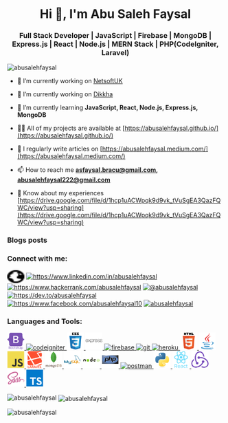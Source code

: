 <h1 align="center">Hi 👋, I'm Abu Saleh Faysal</h1>
<h3 align="center">Full Stack Developer | JavaScript | Firebase | MongoDB | Express.js | React | Node.js | MERN Stack | PHP(CodeIgniter, Laravel)</h3>

<p align="left"> <img src="https://komarev.com/ghpvc/?username=abusalehfaysal&label=Profile%20views&color=0e75b6&style=flat" alt="abusalehfaysal" /> </p>


- 🔭 I’m currently working on [NetsoftUK](http://netsoftuk.com/)

- 🔭 I’m currently working on [Dikkha](http://dikkha.com/)

- 🌱 I’m currently learning **JavaScript, React, Node.js, Express.js, MongoDB**

- 👨‍💻 All of my projects are available at [https://abusalehfaysal.github.io/](https://abusalehfaysal.github.io/)

- 📝 I regularly write articles on [https://abusalehfaysal.medium.com/](https://abusalehfaysal.medium.com/)

- 📫 How to reach me **asfaysal.bracu@gmail.com, abusalehfaysal222@gmail.com**

- 📄 Know about my experiences [https://drive.google.com/file/d/1hcp1uACWpqk9d9vk_tVuSgEA3QazFQWC/view?usp=sharing](https://drive.google.com/file/d/1hcp1uACWpqk9d9vk_tVuSgEA3QazFQWC/view?usp=sharing)

### Blogs posts
<!-- BLOG-POST-LIST:START -->
<!-- BLOG-POST-LIST:END -->

<h3 align="left">Connect with me:</h3>
<p align="left">
<a href="https://abusalehfaysal.github.io/" target="blank"><img align="center" src="https://raw.githubusercontent.com/iconic/open-iconic/master/svg/globe.svg" alt="https://abusalehfaysal.github.io/" height="30" width="40" /></a>
<a href="https://linkedin.com/in/abusalehfaysal/" target="blank"><img align="center" src="https://cdn.jsdelivr.net/npm/simple-icons@v3/icons/linkedin.svg" alt="https://www.linkedin.com/in/abusalehfaysal" height="30" width="40" /></a>
<a href="https://www.hackerrank.com/AbuSalehFaysal" target="blank"><img align="center" src="https://cdn.jsdelivr.net/npm/simple-icons@3.13.0/icons/hackerrank.svg" alt="https://www.hackerrank.com/abusalehfaysal" height="30" width="40" /></a>
<a href="https://medium.com/@abusalehfaysal" target="blank"><img align="center" src="https://cdn.jsdelivr.net/npm/simple-icons@3.13.0/icons/medium.svg" alt="@abusalehfaysal" height="30" width="40" /></a>
<a href="https://dev.to/abusalehfaysal" target="blank"><img align="center" src="https://cdn.jsdelivr.net/npm/simple-icons@3.0.1/icons/dev-dot-to.svg" alt="https://dev.to/abusalehfaysal" height="30" width="40" /></a>
<a href="https://fb.com/AbuSalehFaysal10" target="blank"><img align="center" src="https://cdn.jsdelivr.net/npm/simple-icons@3.13.0/icons/facebook.svg" alt="https://www.facebook.com/abusalehfaysal10" height="30" width="40" /></a>
<a href="https://twitter.com/AbuSalehFaysal" target="blank"><img align="center" src="https://cdn.jsdelivr.net/npm/simple-icons@v3/icons/twitter.svg" alt="abusalehfaysal" height="30" width="40" /></a>
</p>

<h3 align="left">Languages and Tools:</h3>
<p align="left"> <a href="https://getbootstrap.com" target="_blank"> <img src="https://raw.githubusercontent.com/devicons/devicon/master/icons/bootstrap/bootstrap-plain-wordmark.svg" alt="bootstrap" width="40" height="40"/> </a> <a href="https://codeigniter.com" target="_blank"> <img src="https://cdn.worldvectorlogo.com/logos/codeigniter.svg" alt="codeigniter" width="40" height="40"/> </a> <a href="https://www.w3schools.com/css/" target="_blank"> <img src="https://raw.githubusercontent.com/devicons/devicon/master/icons/css3/css3-original-wordmark.svg" alt="css3" width="40" height="40"/> </a> <a href="https://expressjs.com" target="_blank"> <img src="https://raw.githubusercontent.com/devicons/devicon/master/icons/express/express-original-wordmark.svg" alt="express" width="40" height="40"/> </a> <a href="https://firebase.google.com/" target="_blank"> <img src="https://www.vectorlogo.zone/logos/firebase/firebase-icon.svg" alt="firebase" width="40" height="40"/> </a> <a href="https://git-scm.com/" target="_blank"> <img src="https://www.vectorlogo.zone/logos/git-scm/git-scm-icon.svg" alt="git" width="40" height="40"/> </a> <a href="https://heroku.com" target="_blank"> <img src="https://www.vectorlogo.zone/logos/heroku/heroku-icon.svg" alt="heroku" width="40" height="40"/> </a> <a href="https://www.w3.org/html/" target="_blank"> <img src="https://raw.githubusercontent.com/devicons/devicon/master/icons/html5/html5-original-wordmark.svg" alt="html5" width="40" height="40"/> </a> <a href="https://www.java.com" target="_blank"> <img src="https://raw.githubusercontent.com/devicons/devicon/master/icons/java/java-original.svg" alt="java" width="40" height="40"/> </a> <a href="https://developer.mozilla.org/en-US/docs/Web/JavaScript" target="_blank"> <img src="https://raw.githubusercontent.com/devicons/devicon/master/icons/javascript/javascript-original.svg" alt="javascript" width="40" height="40"/> </a> <a href="https://laravel.com/" target="_blank"> <img src="https://raw.githubusercontent.com/devicons/devicon/master/icons/laravel/laravel-plain-wordmark.svg" alt="laravel" width="40" height="40"/> </a> <a href="https://www.mongodb.com/" target="_blank"> <img src="https://raw.githubusercontent.com/devicons/devicon/master/icons/mongodb/mongodb-original-wordmark.svg" alt="mongodb" width="40" height="40"/> </a> <a href="https://www.mysql.com/" target="_blank"> <img src="https://raw.githubusercontent.com/devicons/devicon/master/icons/mysql/mysql-original-wordmark.svg" alt="mysql" width="40" height="40"/> </a> <a href="https://nodejs.org" target="_blank"> <img src="https://raw.githubusercontent.com/devicons/devicon/master/icons/nodejs/nodejs-original-wordmark.svg" alt="nodejs" width="40" height="40"/> </a> <a href="https://www.php.net" target="_blank"> <img src="https://raw.githubusercontent.com/devicons/devicon/master/icons/php/php-original.svg" alt="php" width="40" height="40"/> </a> <a href="https://postman.com" target="_blank"> <img src="https://www.vectorlogo.zone/logos/getpostman/getpostman-icon.svg" alt="postman" width="40" height="40"/> </a> <a href="https://www.python.org" target="_blank"> <img src="https://raw.githubusercontent.com/devicons/devicon/master/icons/python/python-original.svg" alt="python" width="40" height="40"/> </a> <a href="https://reactjs.org/" target="_blank"> <img src="https://raw.githubusercontent.com/devicons/devicon/master/icons/react/react-original-wordmark.svg" alt="react" width="40" height="40"/> </a> <a href="https://redux.js.org" target="_blank"> <img src="https://raw.githubusercontent.com/devicons/devicon/master/icons/redux/redux-original.svg" alt="redux" width="40" height="40"/> </a> <a href="https://sass-lang.com" target="_blank"> <img src="https://raw.githubusercontent.com/devicons/devicon/master/icons/sass/sass-original.svg" alt="sass" width="40" height="40"/> </a> <a href="https://www.typescriptlang.org/" target="_blank"> <img src="https://raw.githubusercontent.com/devicons/devicon/master/icons/typescript/typescript-original.svg" alt="typescript" width="40" height="40"/> </a> </p>

<p><img align="left" src="https://github-readme-stats.vercel.app/api/top-langs?username=abusalehfaysal&show_icons=true&locale=en&layout=compact" alt="abusalehfaysal" /></p>

<p>&nbsp;<img align="center" src="https://github-readme-stats.vercel.app/api?username=abusalehfaysal&show_icons=true&locale=en" alt="abusalehfaysal" /></p>

<p><img align="center" src="https://github-readme-streak-stats.herokuapp.com/?user=abusalehfaysal&" alt="abusalehfaysal" /></p>
